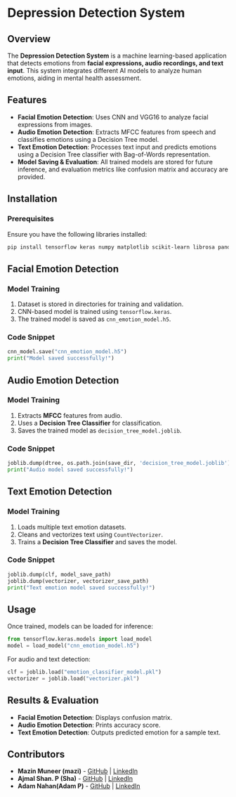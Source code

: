 # Depression Detection System

## Overview
The **Depression Detection System** is a machine learning-based application that detects emotions from **facial expressions, audio recordings, and text input**. This system integrates different AI models to analyze human emotions, aiding in mental health assessment.

## Features
- **Facial Emotion Detection**: Uses CNN and VGG16 to analyze facial expressions from images.
- **Audio Emotion Detection**: Extracts MFCC features from speech and classifies emotions using a Decision Tree model.
- **Text Emotion Detection**: Processes text input and predicts emotions using a Decision Tree classifier with Bag-of-Words representation.
- **Model Saving & Evaluation**: All trained models are stored for future inference, and evaluation metrics like confusion matrix and accuracy are provided.

## Installation
### Prerequisites
Ensure you have the following libraries installed:
```bash
pip install tensorflow keras numpy matplotlib scikit-learn librosa pandas joblib
```

## Facial Emotion Detection
### Model Training
1. Dataset is stored in directories for training and validation.
2. CNN-based model is trained using `tensorflow.keras`.
3. The trained model is saved as `cnn_emotion_model.h5`.

### Code Snippet
```python
cnn_model.save("cnn_emotion_model.h5")
print("Model saved successfully!")
```

## Audio Emotion Detection
### Model Training
1. Extracts **MFCC** features from audio.
2. Uses a **Decision Tree Classifier** for classification.
3. Saves the trained model as `decision_tree_model.joblib`.

### Code Snippet
```python
joblib.dump(dtree, os.path.join(save_dir, 'decision_tree_model.joblib'))
print("Audio model saved successfully!")
```

## Text Emotion Detection
### Model Training
1. Loads multiple text emotion datasets.
2. Cleans and vectorizes text using `CountVectorizer`.
3. Trains a **Decision Tree Classifier** and saves the model.

### Code Snippet
```python
joblib.dump(clf, model_save_path)
joblib.dump(vectorizer, vectorizer_save_path)
print("Text emotion model saved successfully!")
```

## Usage
Once trained, models can be loaded for inference:
```python
from tensorflow.keras.models import load_model
model = load_model("cnn_emotion_model.h5")
```
For audio and text detection:
```python
clf = joblib.load("emotion_classifier_model.pkl")
vectorizer = joblib.load("vectorizer.pkl")
```

## Results & Evaluation
- **Facial Emotion Detection**: Displays confusion matrix.
- **Audio Emotion Detection**: Prints accuracy score.
- **Text Emotion Detection**: Outputs predicted emotion for a sample text.


## Contributors
- **Mazin Muneer (mazi)** - [GitHub](https://github.com/maaazzinn) | [LinkedIn](https://www.linkedin.com/in/mazin-muneer?lipi=urn%3Ali%3Apage%3Ad_flagship3_profile_view_base_contact_details%3BdvLryXBiQjypj5RZtQSCow%3D%3D)
- **Ajmal Shan. P (Sha)** - [GitHub](https://github.com/Sha-330) | [LinkedIn](https://www.linkedin.com/in/ajmal-shan-p-591258244)
- **Adam Nahan(Adam P)** - [GitHub]((https://github.com/adamnahan)) | [LinkedIn](https://www.linkedin.com/in/adam-nahan-34a95524a?lipi=urn%3Ali%3Apage%3Ad_flagship3_profile_view_base_contact_details%3BCLRzX0qSRBC%2FrcGGVwgkQw%3D%3D)

